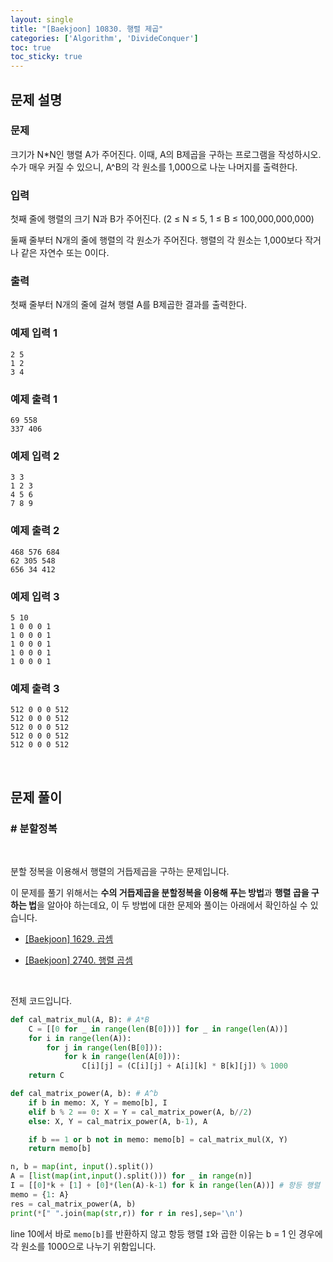 ```yaml
---
layout: single
title: "[Baekjoon] 10830. 행렬 제곱"
categories: ['Algorithm', 'DivideConquer']
toc: true
toc_sticky: true
---
```


## 문제 설명

### 문제

크기가 N*N인 행렬 A가 주어진다. 이때, A의 B제곱을 구하는 프로그램을 작성하시오. 수가 매우 커질 수 있으니, A^B의 각 원소를 1,000으로 나눈 나머지를 출력한다.

### 입력

첫째 줄에 행렬의 크기 N과 B가 주어진다. (2 ≤ N ≤  5, 1 ≤ B ≤ 100,000,000,000)

둘째 줄부터 N개의 줄에 행렬의 각 원소가 주어진다. 행렬의 각 원소는 1,000보다 작거나 같은 자연수 또는 0이다.

### 출력

첫째 줄부터 N개의 줄에 걸쳐 행렬 A를 B제곱한 결과를 출력한다.

### 예제 입력 1

```
2 5
1 2
3 4
```

### 예제 출력 1

```
69 558
337 406
```

### 예제 입력 2

```
3 3
1 2 3
4 5 6
7 8 9
```

### 예제 출력 2

```
468 576 684
62 305 548
656 34 412
```

### 예제 입력 3 

```
5 10
1 0 0 0 1
1 0 0 0 1
1 0 0 0 1
1 0 0 0 1
1 0 0 0 1
```

### 예제 출력 3

```
512 0 0 0 512
512 0 0 0 512
512 0 0 0 512
512 0 0 0 512
512 0 0 0 512
```

<br>

## 문제 풀이

### \# 분할정복

<br>

분할 정복을 이용해서 행렬의 거듭제곱을 구하는 문제입니다. 

이 문제를 풀기 위해서는 **수의 거듭제곱을 분할정복을 이용해 푸는 방법**과 **행렬 곱을 구하는 법**을 알아야 하는데요, 이 두 방법에 대한 문제와 풀이는 아래에서 확인하실 수 있습니다. 

* [[Baekjoon] 1629. 곱셈](https://wowo0709.github.io/algorithm/baekjoon/Baekjoon-1629.-%EA%B3%B1%EC%85%88/)

* [[Baekjoon] 2740. 행렬 곱셈](https://wowo0709.github.io/algorithm/baekjoon/Baekjoon-2740.-%ED%96%89%EB%A0%AC-%EA%B3%B1%EC%85%88/)

<br>

전체 코드입니다. 

```python
def cal_matrix_mul(A, B): # A*B
    C = [[0 for _ in range(len(B[0]))] for _ in range(len(A))]
    for i in range(len(A)):
        for j in range(len(B[0])):
            for k in range(len(A[0])):
                C[i][j] = (C[i][j] + A[i][k] * B[k][j]) % 1000
    return C

def cal_matrix_power(A, b): # A^b
    if b in memo: X, Y = memo[b], I
    elif b % 2 == 0: X = Y = cal_matrix_power(A, b//2)
    else: X, Y = cal_matrix_power(A, b-1), A

    if b == 1 or b not in memo: memo[b] = cal_matrix_mul(X, Y)
    return memo[b]

n, b = map(int, input().split())
A = [list(map(int,input().split())) for _ in range(n)]
I = [[0]*k + [1] + [0]*(len(A)-k-1) for k in range(len(A))] # 항등 행렬
memo = {1: A}
res = cal_matrix_power(A, b)
print(*[" ".join(map(str,r)) for r in res],sep='\n')
```

line 10에서 바로 `memo[b]`를 반환하지 않고 항등 행렬 `I`와 곱한 이유는 b = 1 인 경우에 각 원소를 1000으로 나누기 위함입니다. 


